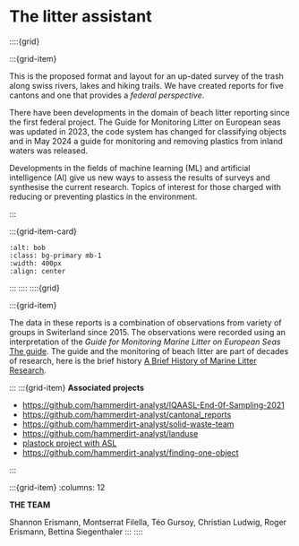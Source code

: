# The litter assistant

::::{grid}


:::{grid-item}

This is the proposed format and layout for an up-dated survey of the trash along swiss rivers, lakes and hiking trails. We have created reports for five cantons and one that provides a _federal perspective_. 

There have been developments in the domain of beach litter reporting since the first federal project. The Guide for Monitoring Litter on European seas was updated in 2023, the code system has changed for classifying objects and in May 2024 a guide for monitoring and removing plastics from inland waters was released.

Developments in the fields of machine learning (ML) and artificial intelligence (AI) give us new ways to assess the results of surveys and synthesise the current research. Topics of interest for those charged with reducing or preventing plastics in the environment.

:::

:::{grid-item-card}

```{image} resources/hammerdirt.png
:alt: bob
:class: bg-primary mb-1
:width: 400px
:align: center
```
:::
::::
::::{grid}

:::{grid-item}

The data in these reports is a combination of observations from variety of groups in Switerland since 2015. The observations were recorded using an interpretation of the _Guide for Monitoring Marine Litter on European Seas_ [The guide](https://mcc.jrc.ec.europa.eu/main/dev.py?N=41&O=439&titre_chap=TG%20Litter&titre_page=Guidance%20for%20the%20Monitoring%20of%20Marine%20Litter). The guide and the monitoring of beach litter are part of decades of research, here is the brief history [A Brief History of Marine Litter Research](https://link.springer.com/chapter/10.1007/978-3-319-16510-3_1).

:::
:::{grid-item}
__Associated projects__

* https://github.com/hammerdirt-analyst/IQAASL-End-0f-Sampling-2021
* https://github.com/hammerdirt-analyst/cantonal_reports
* https://github.com/hammerdirt-analyst/solid-waste-team
* https://github.com/hammerdirt-analyst/landuse
* [plastock project with ASL](https://asleman.org/)
* https://github.com/hammerdirt-analyst/finding-one-object


:::

:::{grid-item}
:columns: 12

__THE TEAM__

Shannon Erismann, Montserrat Filella, Téo Gursoy, Christian Ludwig, Roger Erismann, Bettina Siegenthaler
:::
::::
